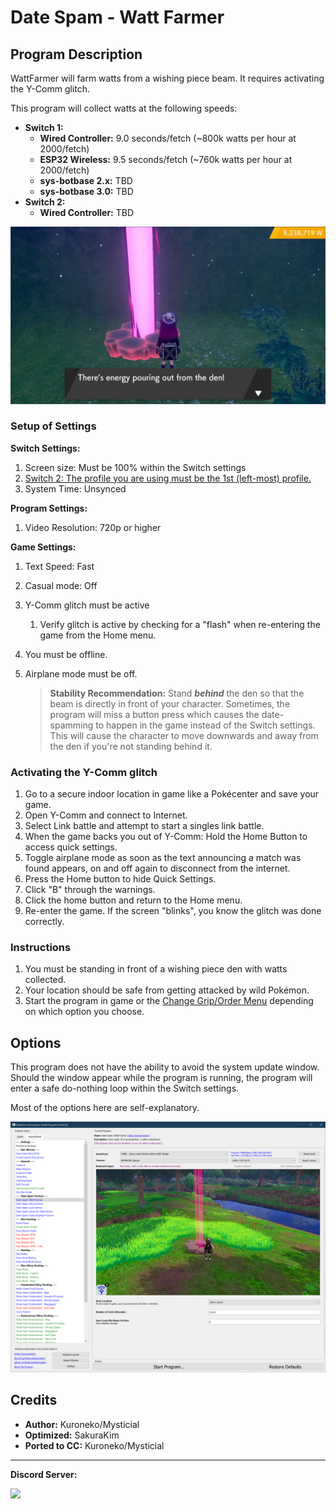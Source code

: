 # Date Spam - Watt Farmer

## Program Description

WattFarmer will farm watts from a wishing piece beam. It requires activating the Y-Comm glitch.

This program will collect watts at the following speeds:
- **Switch 1:**
    - **Wired Controller:** 9.0 seconds/fetch (~800k watts per hour at 2000/fetch)
    - **ESP32 Wireless:** 9.5 seconds/fetch (~760k watts per hour at 2000/fetch)
    - **sys-botbase 2.x:** TBD
    - **sys-botbase 3.0:** TBD
- **Switch 2:**
    - **Wired Controller:** TBD

<img src="images/DateSpam-WattFarmer-0.png">

### Setup of Settings

**Switch Settings:**
1. Screen size: Must be 100% within the Switch settings
2. [Switch 2: The profile you are using must be the 1st (left-most) profile.](/Wiki/Programs/NintendoSwitch/Switch2Notes.md#resetting-a-game-moves-the-cursor-to-the-1st-user-profile)
3. System Time: Unsynced

**Program Settings:**
1. Video Resolution: 720p or higher

**Game Settings:**
1. Text Speed: Fast
2. Casual mode: Off
3. Y-Comm glitch must be active
   1. Verify glitch is active by checking for a "flash" when re-entering the game from the Home menu.
4. You must be offline.
5. Airplane mode must be off.

   > **Stability Recommendation:** Stand ***behind*** the den so that the beam is directly in front of your character. Sometimes, the program will miss a button press which causes the date-spamming to happen in the game instead of the Switch settings. This will cause the character to move downwards and away from the den if you're not standing behind it.

### Activating the Y-Comm glitch

1. Go to a secure indoor location in game like a Pokécenter and save your game.
2. Open Y-Comm and connect to Internet.
3. Select Link battle and attempt to start a singles link battle.
4. When the game backs you out of Y-Comm: Hold the Home Button to access quick settings.
5. Toggle airplane mode as soon as the text announcing a match was found appears, on and off again to disconnect from the internet.
6. Press the Home button to hide Quick Settings.
7. Click "B" through the warnings.
8. Click the home button and return to the Home menu.
9. Re-enter the game. If the screen "blinks", you know the glitch was done correctly.

### Instructions

1. You must be standing in front of a wishing piece den with watts collected.
2. Your location should be safe from getting attacked by wild Pokémon.
3. Start the program in game or the [Change Grip/Order Menu](https://github.com/PokemonAutomation/Microcontroller/blob/master/Wiki/Programs/NintendoSwitch/ChangeGripOrderMenu.md) depending on which option you choose.


## Options

This program does not have the ability to avoid the system update window. Should the window appear while the program is running, the program will enter a safe do-nothing loop within the Switch settings.

Most of the options here are self-explanatory.

<img src="images/DateSpam-WattFarmer-Settings.png">


## Credits

- **Author:** Kuroneko/Mysticial
- **Optimized:** SakuraKim
- **Ported to CC:** Kuroneko/Mysticial


<hr>

**Discord Server:** 

[<img src="https://canary.discordapp.com/api/guilds/695809740428673034/widget.png?style=banner2">](https://discord.gg/cQ4gWxN)



